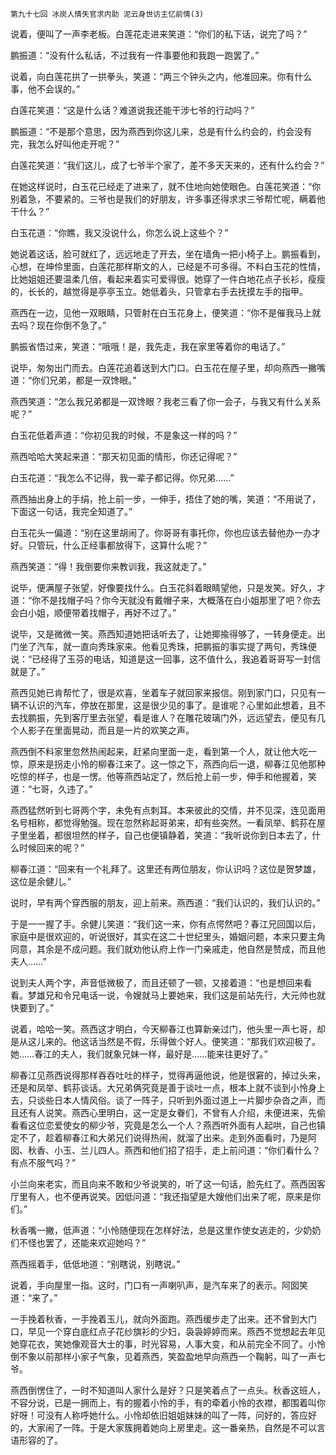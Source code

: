     第九十七回 冰炭人情失官求内助 泥云身世访主忆前情(3) 

   说着，便叫了一声李老板。白莲花走进来笑道：“你们的私下话，说完了吗？”

   鹏振道：“没有什么私话，不过我有一件事要他和我跑一跑罢了。”

   说着，向白莲花拱了一拱拳头，笑道：“两三个钟头之内，他准回来。你有什么事，他不会误的。”

   白莲花笑道：“这是什么话？难道说我还能干涉七爷的行动吗？”

   鹏振道：“不是那个意思，因为燕西到你这儿来，总是有什么约会的，约会没有完，我怎么好叫他走开呢？”

   白莲花笑道：“我们这儿，成了七爷半个家了，差不多天天来的，还有什么约会？”

   在她这样说时，白玉花已经走了进来了，就不住地向她使眼色。白莲花笑道：“你别着急，不要紧的。三爷也是我们的好朋友，许多事还得求求三爷帮忙呢，瞒着他干什么？”

   白玉花道：“你瞧，我又没说什么，你怎么说上这些个？”

   她说着这话，脸可就红了，远远地走了开去，坐在墙角一把小椅子上。鹏振看到，心想，在坤伶里面，白莲花那样斯文的人，已经是不可多得。不料白玉花的性情，比她姐姐还要温柔几倍，看起来着实可爱得很。她穿了一件白地花点子长衫，瘦瘦的，长长的，越觉得是亭亭玉立。她低着头，只管拿右手去抚摸左手的指甲。

   燕西在一边，见他一双眼睛，只管射在白玉花身上，便笑道：“你不是催我马上就去吗？现在你倒不急了。”

   鹏振省悟过来，笑道：“哦哦！是，我先走，我在家里等着你的电话了。”

   说毕，匆匆出门而去。白莲花追着送到大门口。白玉花在屋子里，却向燕西一撇嘴道：“你们兄弟，都是一双馋眼。”

   燕西笑道：“怎么我兄弟都是一双馋眼？我老三看了你一会子，与我又有什么关系呢？”

   白玉花低着声道：“你初见我的时候，不是象这一样的吗？”

   燕西哈哈大笑起来道：“那天初见面的情形，你还记得呢？”

   白玉花道：“我怎么不记得，我一辈子都记得。你兄弟……”

   燕西抽出身上的手绢，抢上前一步，一伸手，捂住了她的嘴，笑道：“不用说了，下面这一句话，我完全知道了。”

   白玉花头一偏道：“别在这里胡闹了。你哥哥有事托你，你也应该去替他办一办才好。只管玩，什么正经事都放得下，这算什么呢？”

   燕西笑道：“得！我倒要你来教训我，我这就走了。”

   说毕，便满屋子张望，好像要找什么。白玉花斜着眼睛望他，只是发笑。好久，才道：“你不是找帽子吗？你今天就没有戴帽子来，大概落在白小姐那里了吧？你去会白小姐，顺便带着找帽子，再好不过了。”

   说毕，又是微微一笑。燕西知道她把话听去了，让她揶揄得够了，一转身便走。出门坐了汽车，就一直向秀珠家来。他看见秀珠，把鹏振的事实提了两句，秀珠便说：“已经得了玉芬的电话，知道是这一回事，这不值什么，我追着哥哥写一封信就是了。”

   燕西见她已肯帮忙了，很是欢喜，坐着车子就回家来报信。刚到家门口，只见有一辆不认识的汽车，停放在那里，这是很少见的事了。是谁呢？心里如此想着，且不去找鹏振，先到客厅里去张望，看是谁人？在雕花玻璃门外，远远望去，便见有几个人影子在里面晃动，而且是一片的欢笑之声。

   燕西倒不料家里忽然热闹起来，赶紧向里面一走，看到第一个人，就让他大吃一惊，原来是拐走小怜的柳春江来了。这一惊之下，燕西向后一退，柳春江见他那种吃惊的样子，也是一愣。他等燕西站定了，然后抢上前一步，伸手和他握着，笑道：“七哥，久违了。”

   燕西猛然听到七哥两个字，未免有点刺耳。本来彼此的交情，并不见深，连见面用名号相称，都觉得勉强。现在忽然称起哥弟来，却有些突然。一看凤举、鹤荪在屋子里坐着，都很坦然的样子，自己也便镇静着，笑道：“我听说你到日本去了，什么时候回来的呢？”

   柳春江道：“回来有一个礼拜了。这里还有两位朋友，你认识吗？这位是贺梦雄，这位是余健儿。”

   说时，早有两个穿西服的朋友，迎上前来。燕西道：“我们认识的，我们认识的。”

   于是一一握了手。余健儿笑道：“我们这一来，你有点愕然吧？春江兄回国以后，家庭中是很欢迎的，听说很好，其实在这二十世纪里头，婚姻问题，本来只要主角同意，其余是不成问题。我们就劝他认府上作一门亲戚走，他自然是赞成，而且他夫人……”

   说到夫人两个字，声音低微极了，而且还顿了一顿，又接着道：“也是想回来看看。梦雄兄和令兄电话一说，令嫂就马上要她来，我们这是前站先行，大元帅也就快要到了。”

   说着，哈哈一笑。燕西这才明白，今天柳春江也算新亲过门，他头里一声七哥，却是从这儿来的。他这话当然是不假，乐得做个好人。便笑道：“那我们欢迎极了。她……春江的夫人，我们就象兄妹一样，最好是……能来往更好了。”

   柳春江见燕西说得那样吞吞吐吐的样子，觉得再逼他说，他是很窘的，掉过头来，还是和凤举、鹤荪谈话。大兄弟俩究竟是善于谈吐一点，根本上就不谈到小怜身上去，只谈些日本人情风俗。谈了一阵子，只听到外面过道上一片脚步杂沓之声，而且还有人说笑。燕西心里明白，这一定是女眷们，不曾有人介绍，未便进来，先偷看看这位恋爱使女的柳少爷，究竟是怎么一个人？燕西听外面有人起哄，自己也镇定不了，趁着柳春江和大弟兄们说得热闹，就溜了出来。走到外面看时，乃是阿囡、秋香、小玉、兰儿四人。燕西和他们招了招手，走上前问道：“你们看什么？有点不服气吗？”

   小兰向来老实，而且向来不敢和少爷说笑的，听了这一句话，脸先红了。燕西因客厅里有人，也不便再说笑。因低问道：“我还指望是大嫂他们出来了呢，原来是你们。”

   秋香嘴一撇，低声道：“小怜随便现在怎样好法，总是这里作使女逃走的，少奶奶们不怪也罢了，还能来欢迎她吗？”

   燕西摇着手，低低地道：“别瞎说，别瞎说。”

   说着，手向屋里一指。这时，门口有一声喇叭声，是汽车来了的表示。阿囡笑道：“来了。”

   一手挽着秋香，一手挽着玉儿，就向外面跑。燕西缓步走了出来。还不曾到大门口，早见一个穿白底红点子花纱旗衫的少妇，袅袅婷婷而来。燕西不觉想起去年见她穿花衣，笑她像观音大士的事，时光容易，人事大变，和从前完全不同了。小怜倒不象以前那样小家子气象，见着燕西，笑盈盈地早向燕西一个鞠躬，叫了一声七爷。

   燕西倒愣住了，一时不知道叫人家什么是好？只是笑着点了一点头。秋香这班人，不容分说，已是一拥而上，有的握着小怜的手，有的牵着小怜的衣襟，都围着叫你好呀！可没有人称呼她什么。小怜却依旧姐姐妹妹的叫了一阵，问好的，答应好的，大家闹了一阵。于是大家簇拥着她向上房里走。这一番亲热，自然是不可以言语形容的了。

